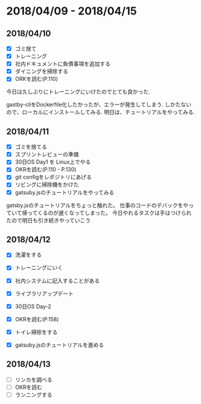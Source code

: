 # 2018/04/09 - 2018/04/15 

## 2018/04/10
- [x] ゴミ捨て
- [x] トレーニング
- [x] 社内ドキュメントに負債事項を追加する
- [x] ダイニングを掃除する
- [x] ORKを読む(P.110)

今日は久しぶりにトレーニングにいけたのでとても良かった.

gastby-cliをDockerfile化したかったが、エラーが発生してしまう.
しかたないので、ローカルにインストールしてみる.
明日は、チュートリアルをやってみる.

## 2018/04/11
- [x] ゴミを捨てる
- [x] スプリントレビューの準備
- [x] 30日OS Day1 を Linux上でやる 
- [x] OKRを読む(P.110 - P.130)
- [x] git configをレポジトリにあげる
- [x] リビングに掃除機をかけた
- [x] gatsuby.jsのチュートリアルをやってみる

gatsby.jsのチュートリアルをちょっと触れた。
仕事のコードのデバックをやっていて帰ってくるのが遅くなってしまった。
今日やれるタスクは手はつけられたので明日も引き続きやっていこう

## 2018/04/12
- [x] 洗濯をする
- [x] トレーニングにいく
- [x] 社内システムに記入することがある
- [x] ライブラリアップデート 
- [x] 30日OS Day-2
- [x] OKRを読む(P.158)
- [x] トイレ掃除をする
- [x] gatsuby.jsのチュートリアルを進める


## 2018/04/13
- [ ] リンカを調べる
- [ ] OKRを読む
- [ ] ランニングする
